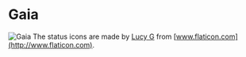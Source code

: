 # Gaia
![Gaia](https://github.com/GimoTheBeast/Gaia/blob/master/preview.png)
The status icons are made by [Lucy G](http://www.flaticon.com/authors/lucy-g) from [www.flaticon.com](http://www.flaticon.com).

